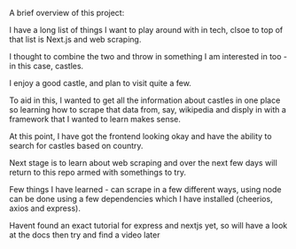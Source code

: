 A brief overview of this project:

I have a long list of things I want to play around with in tech, clsoe to top of that list is Next.js and web scraping.

I thought to combine the two and throw in something I am interested in too - in this case, castles.

I enjoy a good castle, and plan to visit quite a few.

To aid in this, I wanted to get all the information about castles in one place so learning how to scrape that data from, say, wikipedia and disply in with a framework that I wanted to learn makes sense.

At this point, I have got the frontend looking okay and have the ability to search for castles based on country.

Next stage is to learn about web scraping and over the next few days will return to this repo armed with somethings to try.

Few things I have learned - can scrape in a few different ways, using node can be done using a few dependencies which I have installed (cheerios, axios and express).

Havent found an exact tutorial for express and nextjs yet, so will have a look at the docs then try and find a video later



